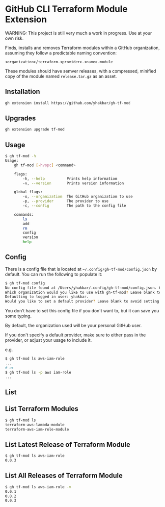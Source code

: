 # GitHub CLI Terraform Module Extension

WARNING: This project is still very much a work in progress. Use at your own risk.

Finds, installs and removes Terraform modules within a GitHub organization, assuming they follow a predictable naming convention:

```none
<organization>/terraform-<provider>-<name>-module
```

These modules should have semver releases, with a compressed, minified copy of the module named `release.tar.gz` as an asset.

## Installation

```bash
gh extension install https://github.com/yhakbar/gh-tf-mod
```

## Upgrades

```bash
gh extension upgrade tf-mod
```

## Usage

```bash
$ gh tf-mod -h
Usage:
    gh tf-mod [-hvopc] <command>

    flags:
        -h, --help          Prints help information
        -v, --version       Prints version information

    global flags:
        -o, --organization  The GitHub organization to use
        -p, --provider      The provider to use
        -c, --config        The path to the config file

    commands:
        ls
        add
        rm
        config
        version
        help
```

## Config

There is a config file that is located at `~/.config/gh-tf-mod/config.json` by default. You can run the following to populate it:

```bash
$ gh tf-mod config
No config file found at /Users/yhakbar/.config/gh-tf-mod/config.json. Creating...
Which organization would you like to use with gh-tf-mod? Leave blank to use your personal GitHub user: 
Defaulting to logged in user: yhakbar.
Would you like to set a default provider? Leave blank to avoid setting a default provider: aws
```

You don't have to set this config file if you don't want to, but it can save you some typing.

By default, the organization used will be your personal GitHub user.

If you don't specify a default provider, make sure to either pass in the provider, or adjust your usage to include it.

e.g.

```bash
$ gh tf-mod ls aws-iam-role
...
# or
$ gh tf-mod ls -p aws iam-role
...
```

## List

## List Terraform Modules

```bash
$ gh tf-mod ls
terraform-aws-lambda-module
terraform-aws-iam-role-module
```

## List Latest Release of Terraform Module

```bash
$ gh tf-mod ls aws-iam-role
0.0.3
```

## List All Releases of Terraform Module

```bash
$ gh tf-mod ls aws-iam-role -v
0.0.1
0.0.2
0.0.3
```
